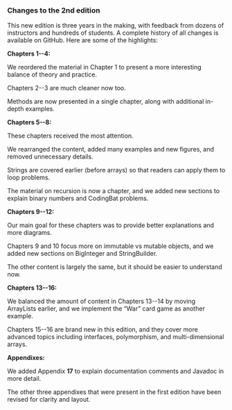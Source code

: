 ###  Changes to the 2nd edition


This new edition is three years in the making, with feedback from dozens of instructors and hundreds of students.
A complete history of all changes is available on GitHub.
Here are some of the highlights:



**Chapters 1--4:**



We reordered the material in Chapter 1 to present a more interesting balance of theory and practice.

Chapters 2--3 are much cleaner now too.

Methods are now presented in a single chapter, along with additional in-depth examples.



**Chapters 5--8:**



These chapters received the most attention.

We rearranged the content, added many examples and new figures, and removed unnecessary details.

Strings are covered earlier (before arrays) so that readers can apply them to loop problems.

The material on recursion is now a chapter, and we added new sections to explain binary numbers and CodingBat problems.



**Chapters 9--12:**



Our main goal for these chapters was to provide better explanations and more diagrams.

Chapters 9 and 10 focus more on immutable vs mutable objects, and we added new sections on BigInteger and StringBuilder.

The other content is largely the same, but it should be easier to understand now.



**Chapters 13--16:**



We balanced the amount of content in Chapters 13--14 by moving ArrayLists earlier, and we implement the “War” card game as another example.

Chapters 15--16 are brand new in this edition, and they cover more advanced topics including interfaces, polymorphism, and multi-dimensional arrays.



**Appendixes:**



We added Appendix **17** to explain documentation comments and Javadoc in more detail.

The other three appendixes that were present in the first edition have been revised for clarity and layout.